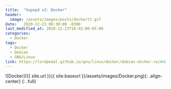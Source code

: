```yaml
---
title:  "Xupnpd v2: Docker"
header:
  image: /assets/images/posts/dockertt.gif
date:   2020-12-23 08:30:00 -0300
last_modified_at: 2020-12-23T16:45:00-05:00
categories:
  - Docker
tags:
  - Docker
  - Debian
  - GNU/Linux
link: https://lordpedal.github.io/gnu/linux/docker/debian-docker-ce/#docker-xupnpd-v2
---
```


![Docker]({{ site.url }}{{ site.baseurl }}/assets/images/Docker.png){: .align-center}
{: .full}

